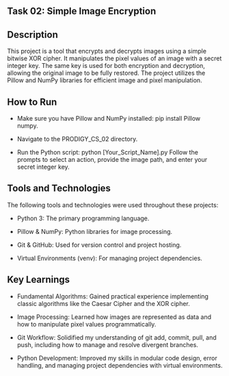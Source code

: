 
## Task 02: Simple Image Encryption
## Description

This project is a tool that encrypts and decrypts images using a simple bitwise XOR cipher. It manipulates the pixel values of an image with a secret integer key. The same key is used for both encryption and decryption, allowing the original image to be fully restored. The project utilizes the Pillow and NumPy libraries for efficient image and pixel manipulation.

## How to Run

- Make sure you have Pillow and NumPy installed: pip install Pillow numpy.

- Navigate to the PRODIGY_CS_02 directory.

- Run the Python script:
python [Your_Script_Name].py
Follow the prompts to select an action, provide the image path, and enter your secret integer key.

## Tools and Technologies
The following tools and technologies were used throughout these projects:

- Python 3: The primary programming language.

- Pillow & NumPy: Python libraries for image processing.

- Git & GitHub: Used for version control and project hosting.

- Virtual Environments (venv): For managing project dependencies.

## Key Learnings
- Fundamental Algorithms: Gained practical experience implementing classic algorithms like the Caesar Cipher and the XOR cipher.

- Image Processing: Learned how images are represented as data and how to manipulate pixel values programmatically.

- Git Workflow: Solidified my understanding of git add, commit, pull, and push, including how to manage and resolve divergent branches.

- Python Development: Improved my skills in modular code design, error handling, and managing project dependencies with virtual environments.

